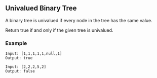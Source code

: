 ## Univalued Binary Tree

A binary tree is univalued if every node in the tree has the same value.

Return true if and only if the given tree is univalued.

### Example
```
Input: [1,1,1,1,1,null,1]
Output: true
```
```
Input: [2,2,2,5,2]
Output: false
```
